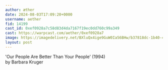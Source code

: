 ```yaml
---
author: æther
date: 2024-08-03T17:09:20+0000
username: aether
fid: 14199
cast_id: 0xef0928a7c58d83d4da7167f19ec0dd760c99a349
cast: https://warpcast.com/aether/0xef0928a7
image: https://imagedelivery.net/BXluQx4ige9GuW0Ia56BHw/b37818dc-1b40-4e66-41f4-23c751cabe00/original
layout: post
---
```

'Our People Are Better Than Your People' (1994)   
by Barbara Kruger  

<img src='https://imagedelivery.net/BXluQx4ige9GuW0Ia56BHw/b37818dc-1b40-4e66-41f4-23c751cabe00/original' alt='' referrerpolicy='no-referrer'/>